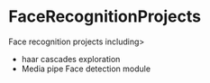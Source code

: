 # FaceRecognitionProjects

Face recognition projects
including>
- haar cascades exploration
- Media pipe Face detection module